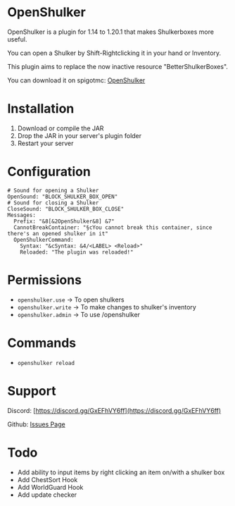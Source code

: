 # OpenShulker

OpenShulker is a plugin for 1.14 to 1.20.1 that makes Shulkerboxes more useful.

You can open a Shulker by Shift-Rightclicking it in your hand or Inventory.

This plugin aims to replace the now inactive resource "BetterShulkerBoxes".

You can download it on spigotmc: [OpenShulker](https://www.spigotmc.org/resources/openshulker.111948/)

# Installation

1. Download or compile the JAR
2. Drop the JAR in your server's plugin folder
3. Restart your server

# Configuration

```
# Sound for opening a Shulker
OpenSound: "BLOCK_SHULKER_BOX_OPEN"
# Sound for closing a Shulker
CloseSound: "BLOCK_SHULKER_BOX_CLOSE"
Messages:
  Prefix: "&8[&2OpenShulker&8] &7"
  CannotBreakContainer: "§cYou cannot break this container, since there's an opened shulker in it"
  OpenShulkerCommand:
    Syntax: "&cSyntax: &4/<LABEL> <Reload>"
    Reloaded: "The plugin was reloaded!"
```

# Permissions

- `openshulker.use` -> To open shulkers
- `openshulker.write` -> To make changes to shulker's inventory
- `openshulker.admin` -> To use /openshulker

# Commands

- `openshulker reload`

# Support

Discord: [https://discord.gg/GxEFhVY6ff](https://discord.gg/GxEFhVY6ff)

Github: [Issues Page](https://github.com/Test-Account666/OpenShulker/issues)

# Todo

- Add ability to input items by right clicking an item on/with a shulker box
- Add ChestSort Hook
- Add WorldGuard Hook
- Add update checker

